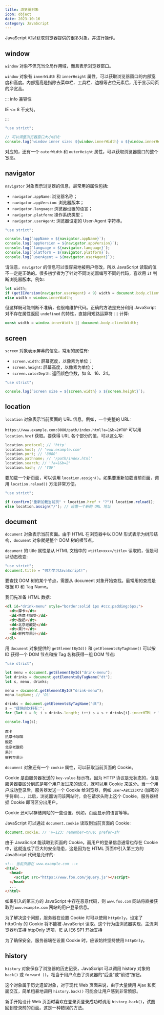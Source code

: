 ```yaml
---
title: 浏览器对象
icon: object
date: 2023-10-16
category: JavaScript
---
```


JavaScript 可以获取浏览器提供的很多对象，并进行操作。

<!-- more -->

## window

`window` 对象不但充当全局作用域，而且表示浏览器窗口。

`window` 对象有 `innerWidth` 和 `innerHeight` 属性，可以获取浏览器窗口的内部宽度和高度。内部宽高是指除去菜单栏、工具栏、边框等占位元素后，用于显示网页的净宽高。

::: info 兼容性

IE <= 8 不支持。

:::

```js
"use strict";

// 可以调整浏览器窗口大小试试:
console.log(`window inner size: ${window.innerWidth} x ${window.innerHeight}`);
```

对应的，还有一个 `outerWidth` 和 `outerHeight` 属性，可以获取浏览器窗口的整个宽高。

## navigator

`navigator` 对象表示浏览器的信息，最常用的属性包括:

- `navigator.appName`: 浏览器名称；
- `navigator.appVersion`: 浏览器版本；
- `navigator.language`: 浏览器设置的语言；
- `navigator.platform`: 操作系统类型；
- `navigator.userAgent`: 浏览器设定的 User-Agent 字符串。

```js
"use strict";

console.log(`appName = ${navigator.appName}`);
console.log(`appVersion = ${navigator.appVersion}`);
console.log(`language = ${navigator.language}`);
console.log(`platform = ${navigator.platform}`);
console.log(`userAgent = ${navigator.userAgent}`);
```

请注意，`navigator` 的信息可以很容易地被用户修改，所以 JavaScript 读取的值不一定是正确的。很多初学者为了针对不同浏览器编写不同的代码，喜欢用 `if` 判断浏览器版本，例如:

```js
let width;
if (getIEVersion(navigator.userAgent) < 9) width = document.body.clientWidth;
else width = window.innerWidth;
```

但这样既可能判断不准确，也很难维护代码。正确的方法是充分利用 JavaScript 对不存在属性返回 `undefined` 的特性，直接用短路运算符 `||` 计算:

```js
const width = window.innerWidth || document.body.clientWidth;
```

## screen

`screen` 对象表示屏幕的信息，常用的属性有:

- `screen.width`: 屏幕宽度，以像素为单位；
- `screen.height`: 屏幕高度，以像素为单位；
- `screen.colorDepth`: 返回颜色位数，如 8、16、24。

```js
"use strict";

console.log(`Screen size = ${screen.width} x ${screen.height}`);
```

## location

`location` 对象表示当前页面的 URL 信息。例如，一个完整的 URL:

`https://www.example.com:8080/path/index.html?a=1&b=2#TOP`
可以用 `location.href` 获取。要获得 URL 各个部分的值，可以这么写:

```js
location.protocol; // 'http'
location.host; // 'www.example.com'
location.port; // '8080'
location.pathname; // '/path/index.html'
location.search; // '?a=1&b=2'
location.hash; // 'TOP'
```

要加载一个新页面，可以调用 `location.assign()`。如果要重新加载当前页面，调用 `location.reload()` 方法非常方便。

```js
"use strict";

if (confirm("重新加载当前页" + location.href + "?")) location.reload();
else location.assign("/"); // 设置一个新的 URL 地址
```

## document

`document` 对象表示当前页面。由于 HTML 在浏览器中以 DOM 形式表示为树形结构，`document` 对象就是整个 DOM 树的根节点。

`document` 的 title 属性是从 HTML 文档中的 `<title>xxx</title>` 读取的，但是可以动态改变:

```js
"use strict";
document.title = "努力学习JavaScript!";
```

要查找 DOM 树的某个节点，需要从 document 对象开始查找。最常用的查找是根据 ID 和 Tag Name。

我们先准备 HTML 数据:

```html
<dl id="drink-menu" style="border:solid 1px #ccc;padding:6px;">
  <dt>摩卡</dt>
  <dd>热摩卡咖啡</dd>
  <dt>酸奶</dt>
  <dd>北京老酸奶</dd>
  <dt>果汁</dt>
  <dd>鲜榨苹果汁</dd>
</dl>
```

用 `document` 对象提供的 `getElementById()` 和 `getElementsByTagName()` 可以按 ID 获得一个 DOM 节点和按 Tag 名称获得一组 DOM 节点:

```js
"use strict";

let menu = document.getElementById("drink-menu");
let drinks = document.getElementsByTagName("dt");
let s, menu, drinks;

menu = document.getElementById("drink-menu");
menu.tagName; // 'DL'

drinks = document.getElementsByTagName("dt");
s = "提供的饮料有:";
for (let i = 0; i < drinks.length; i++) s = s + drinks[i].innerHTML + ",";

console.log(s);
```

```text
摩卡
热摩卡咖啡
酸奶
北京老酸奶
果汁
鲜榨苹果汁
```

`document` 对象还有一个 `cookie` 属性，可以获取当前页面的 Cookie。

Cookie 是由服务器发送的 `key-value` 标示符。因为 HTTP 协议是无状态的，但是服务器要区分到底是哪个用户发过来的请求，就可以用 Cookie 来区分。当一个用户成功登录后，服务器发送一个 Cookie 给浏览器，例如 `user=ABC123XYZ` (加密的字符串)...，此后，浏览器访问该网站时，会在请求头附上这个 Cookie，服务器根据 Cookie 即可区分出用户。

Cookie 还可以存储网站的一些设置，例如，页面显示的语言等等。

JavaScript 可以通过 `document.cookie` 读取到当前页面的 Cookie:

```js
document.cookie; // 'v=123; remember=true; prefer=zh'
```

由于 JavaScript 能读取到页面的 Cookie，而用户的登录信息通常也存在 Cookie 中，这就造成了巨大的安全隐患，这是因为在 HTML 页面中引入第三方的 JavaScript 代码是允许的:

```html
<!-- 当前页面在 www.example.com -->
<html>
  <head>
    <script src="https://www.foo.com/jquery.js"></script>
  </head>
  ...
</html>
```

如果引入的第三方的 JavaScript 中存在恶意代码，则 `www.foo.com` 网站将直接获取到 `www.example.com` 网站的用户登录信息。

为了解决这个问题，服务器在设置 Cookie 时可以使用 `httpOnly`，设定了 httpOnly 的 Cookie 将不能被 JavaScript 读取。这个行为由浏览器实现，主流浏览器均支持 httpOnly 选项，IE 从 IE6 SP1 开始支持

为了确保安全，服务器端在设置 Cookie 时，应该始终坚持使用 `httpOnly`。

## history

`history` 对象保存了浏览器的历史记录，JavaScript 可以调用 history 对象的 `back()` 或 `forward ()`，相当于用户点击了浏览器的“后退”或“前进”按钮。

这个对象属于历史遗留对象，对于现代 Web 页面来说，由于大量使用 Ajax 和页面交互，简单粗暴地调用 `history.back()` 可能会让用户感到非常愤怒。

新手开始设计 Web 页面时喜欢在登录页登录成功时调用 `history.back()`，试图回到登录前的页面。这是一种错误的方法。
